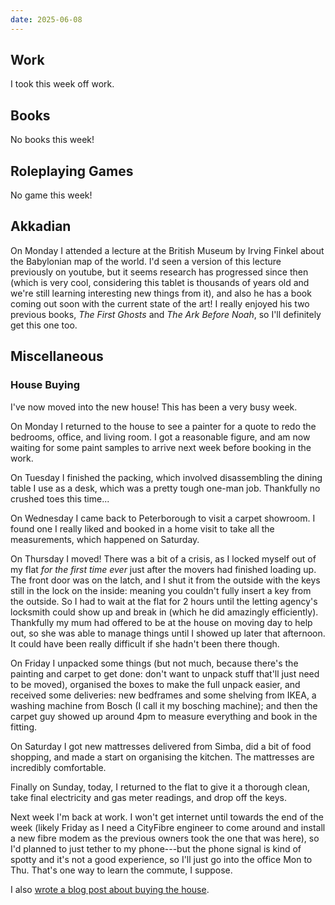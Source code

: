 ```yaml
---
date: 2025-06-08
---
```


## Work

I took this week off work.


## Books

No books this week!


## Roleplaying Games

No game this week!


## Akkadian

On Monday I attended a lecture at the British Museum by Irving Finkel about the
Babylonian map of the world.  I'd seen a version of this lecture previously on
youtube, but it seems research has progressed since then (which is very cool,
considering this tablet is thousands of years old and we're still learning
interesting new things from it), and also he has a book coming out soon with the
current state of the art!  I really enjoyed his two previous books, *The First
Ghosts* and *The Ark Before Noah*, so I'll definitely get this one too.


## Miscellaneous

### House Buying

I've now moved into the new house!  This has been a very busy week.

On Monday I returned to the house to see a painter for a quote to redo the
bedrooms, office, and living room.  I got a reasonable figure, and am now
waiting for some paint samples to arrive next week before booking in the work.

On Tuesday I finished the packing, which involved disassembling the dining table
I use as a desk, which was a pretty tough one-man job.  Thankfully no crushed
toes this time...

On Wednesday I came back to Peterborough to visit a carpet showroom.  I found
one I really liked and booked in a home visit to take all the measurements,
which happened on Saturday.

On Thursday I moved!  There was a bit of a crisis, as I locked myself out of my
flat *for the first time ever* just after the movers had finished loading up.
The front door was on the latch, and I shut it from the outside with the keys
still in the lock on the inside: meaning you couldn't fully insert a key from
the outside.  So I had to wait at the flat for 2 hours until the letting
agency's locksmith could show up and break in (which he did amazingly
efficiently).  Thankfully my mum had offered to be at the house on moving day to
help out, so she was able to manage things until I showed up later that
afternoon.  It could have been really difficult if she hadn't been there though.

On Friday I unpacked some things (but not much, because there's the painting and
carpet to get done: don't want to unpack stuff that'll just need to be moved),
organised the boxes to make the full unpack easier, and received some
deliveries: new bedframes and some shelving from IKEA, a washing machine from
Bosch (I call it my bosching machine); and then the carpet guy showed up around
4pm to measure everything and book in the fitting.

On Saturday I got new mattresses delivered from Simba, did a bit of food
shopping, and made a start on organising the kitchen.  The mattresses are
incredibly comfortable.

Finally on Sunday, today, I returned to the flat to give it a thorough clean,
take final electricity and gas meter readings, and drop off the keys.

Next week I'm back at work.  I won't get internet until towards the end of the
week (likely Friday as I need a CityFibre engineer to come around and install a
new fibre modem as the previous owners took the one that was here), so I'd
planned to just tether to my phone---but the phone signal is kind of spotty and
it's not a good experience, so I'll just go into the office Mon to Thu.  That's
one way to learn the commute, I suppose.

I also [wrote a blog post about buying the house][blog].

[blog]: https://www.barrucadu.co.uk/posts/2025/06/house.html
